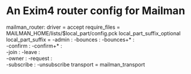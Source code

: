 
# An Exim4 router config for Mailman 

  mailman_router:
    driver = accept
    require_files = MAILMAN_HOME/lists/$local_part/config.pck
    local_part_suffix_optional
    local_part_suffix = -admin : -bounces : -bounces+* : \
                        -confirm : -confirm+* : \
                        -join : -leave : \
                        -owner : -request : \
                        -subscribe : -unsubscribe
    transport = mailman_transport
